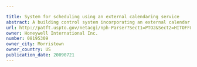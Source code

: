 ```yaml
---

title: System for scheduling using an external calendaring service
abstract: A building control system incorporating an external calendar service, having a schedule subsystem, a schedule synchronization subsystem connected to the schedule subsystem, and an external calendar configuration subsystem connected to the schedule synchronization subsystem. The schedule subsystem may have a schedule object, a building schedule mechanism for activating different subsystems in a building based on a configuration of a building schedule, and a schedule change mechanism for creating, configuring and/or changing the building schedule.
url: http://patft.uspto.gov/netacgi/nph-Parser?Sect1=PTO2&Sect2=HITOFF&p=1&u=%2Fnetahtml%2FPTO%2Fsearch-adv.htm&r=1&f=G&l=50&d=PALL&S1=08195309&OS=08195309&RS=08195309
owner: Honeywell International Inc.
number: 08195309
owner_city: Morristown
owner_country: US
publication_date: 20090721
---
```

